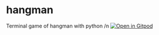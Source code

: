 # hangman
Terminal game of hangman with python /n
[![Open in Gitpod](https://gitpod.io/button/open-in-gitpod.svg)](https://gitpod.io/#<your-project-url>)

